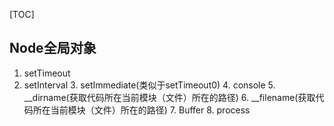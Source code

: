 [TOC]

## Node全局对象
  1. setTimeout
  2. setInterval
	3. setImmediate(类似于setTimeout0)
	4. console
	5. __dirname(获取代码所在当前模块（文件）所在的路径)
	6. __filename(获取代码所在当前模块（文件）所在的路径)
	7. Buffer
	8. process

	


